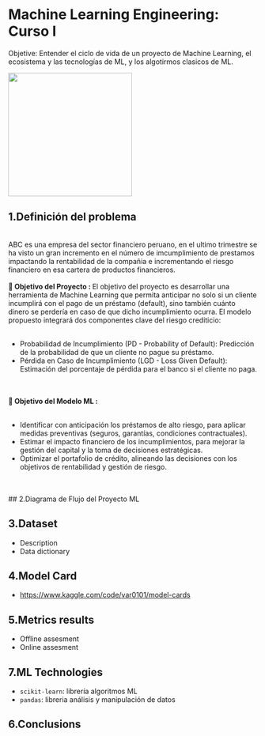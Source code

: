 # Machine Learning Engineering: Curso I
Objetive: Entender el ciclo de vida de un proyecto de Machine Learning, el ecosistema y las tecnologías de ML, y los algotirmos clasicos de ML.

<img src="https://ci3.googleusercontent.com/mail-sig/AIorK4zt6tOa3204Znd9u8YWMhVnZGy1TWuE7fovhJFzJFvFsfBrTb4F2vc6V99oNs0LODE1jmt1Nqo" width=250>


## 1.Definición del problema
<br>
ABC es una empresa del sector financiero peruano, en el ultimo trimestre se ha visto un gran incremento en el número de imcumplimiento de prestamos impactando la rentabilidad de la compañia e incrementando el riesgo financiero en esa cartera de productos financieros.
<br>
<br>
<b>🎯 Objetivo del Proyecto : </b>
El objetivo del proyecto es desarrollar una herramienta de Machine Learning que permita anticipar no solo si un cliente incumplirá con el pago de un préstamo (default), sino también cuánto dinero se perdería en caso de que dicho incumplimiento ocurra. El modelo propuesto integrará dos componentes clave del riesgo crediticio:
<br>
<br>
<ul>
  <li>Probabilidad de Incumplimiento (PD - Probability of Default): Predicción de la probabilidad de que un cliente no pague su préstamo.</li>
  <li>Pérdida en Caso de Incumplimiento (LGD - Loss Given Default): Estimación del porcentaje de pérdida para el banco si el cliente no paga.</li> 
</ul>

<br>
<br>
<b>🎯 Objetivo del Modelo ML : </b> 
<br>
<br>
<ul>
  <li>Identificar con anticipación los préstamos de alto riesgo, para aplicar medidas preventivas (seguros, garantías, condiciones contractuales).</li>
  <li>Estimar el impacto financiero de los incumplimientos, para mejorar la gestión del capital y la toma de decisiones estratégicas.</li> 
  <li>Optimizar el portafolio de crédito, alineando las decisiones con los objetivos de rentabilidad y gestión de riesgo.</li> 
</ul>
<br>
<br>
## 2.Diagrama de Flujo del Proyecto ML

## 3.Dataset
* Description
* Data dictionary
## 4.Model Card 
* https://www.kaggle.com/code/var0101/model-cards
## 5.Metrics results
* Offline assesment
* Online assesment
## 7.ML Technologies
* `scikit-learn`: librería algoritmos ML
* `pandas`: libreria análisis y manipulación de datos
## 6.Conclusions

